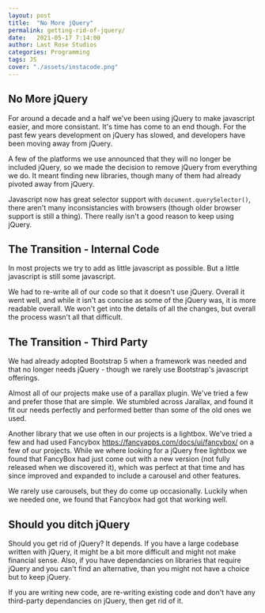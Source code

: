 ```yaml
---
layout: post
title:  "No More jQuery"
permalink: getting-rid-of-jquery/
date:   2021-05-17 7:14:00
author: Last Rose Studios
categories: Programming
tags: JS
cover: "./assets/instacode.png"
---
```


## No More jQuery
For around a decade and a half we've been using jQuery to make javascript easier, and more consistant. It's time has come to an end though. For the past few years development on jQuery has slowed, and developers have been moving away from jQuery.

A few of the platforms we use announced that they will no longer be included jQuery, so we made the decision to remove jQuery from everything we do. It meant finding new libraries, though many of them had already pivoted away from jQuery. 

Javascript now has great selector support with `document.querySelector()`, there aren't many inconsistancies with browsers (though older browser support is still a thing). There really isn't a good reason to keep using jQuery.

## The Transition - Internal Code
In most projects we try to add as little javascript as possible. But a little javascript is still some javascript. 

We had to re-write all of our code so that it doesn't use jQuery. Overall it went well, and while it isn't as concise as some of the jQuery was, it is more readable overall. We won't get into the details of all the changes, but overall the process wasn't all that difficult.

## The Transition - Third Party
We had already adopted Bootstrap 5 when a framework was needed and that no longer needs jQuery - though we rarely use Bootstrap's javascript offerings.

Almost all of our projects make use of a parallax plugin. We've tried a few and prefer those that are simple. We stumbled across Jarallax, and found it fit our needs perfectly and performed better than some of the old ones we used.

Another library that we use often in our projects is a lightbox. We've tried a few and had used Fancybox https://fancyapps.com/docs/ui/fancybox/ on a few of our projects. While we where looking for a jQuery free lightbox we found that FancyBox had just come out with a new version (not fully released when we discovered it), which was perfect at that time and has since improved and expanded to include a carousel and other features.

We rarely use carousels, but they do come up occasionally. Luckily when we needed one, we found that Fancybox had got that working well.

## Should you ditch jQuery
Should you get rid of jQuery? It depends. If you have a large codebase written with jQuery, it might be a bit more difficult and might not make financial sense. Also, if you have dependancies on libraries that require jQuery and you can't find an alternative, than you might not have a choice but to keep jQuery.

If you are writing new code, are re-writing existing code and don't have any third-party dependancies on jQuery, then get rid of it.
